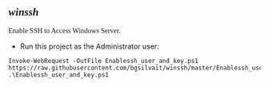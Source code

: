# 



### <span style="font-family: times, serif; font-size:16pt; font-style:italic;"> winssh

<span style="font-family: calibri, Garamond, 'Comic Sans MS' ;">Enable SSH to Access Windows Server.</span>


* Run this project as the Administrator user:
```
Invoke-WebRequest -OutFile Enablessh_user_and_key.ps1 https://raw.githubusercontent.com/bgsilvait/winssh/master/Enablessh_user_and_key.ps1
.\Enablessh_user_and_key.ps1
```
